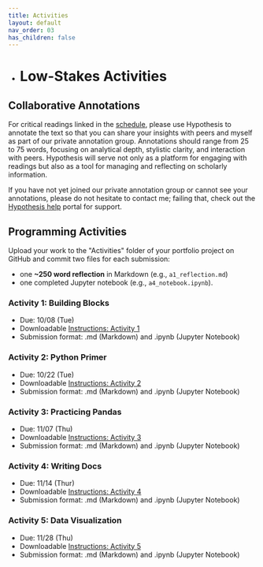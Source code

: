 ```yaml
---
title: Activities
layout: default
nav_order: 03
has_children: false
---
```

- # Low-Stakes Activities

## Collaborative Annotations

For critical readings linked in the [schedule](https://zmuhls.github.io/ccny-data-science/schedule/), please use Hypothesis to annotate the text so that you can share your insights with peers and myself as part of our private annotation group. Annotations should range from 25 to 75 words, focusing on analytical depth, stylistic clarity, and interaction with peers. Hypothesis will serve not only as a platform for engaging with readings but also as a tool for managing and reflecting on scholarly information.

If you have not yet joined our private annotation group or cannot see your annotations, please do not hesitate to contact me; failing that, check out the [Hypothesis help](https://web.hypothes.is/help/) portal for support.

## Programming Activities

Upload your work to the "Activities" folder of your portfolio project on GitHub and commit two files for each submission:

- one **~250 word reflection** in Markdown (e.g., `a1_reflection.md`)
- one completed Jupyter notebook (e.g., `a4_notebook.ipynb`).

### Activity 1: Building Blocks

- Due: 10/08 (Tue)
- Downloadable [Instructions: Activity 1](https://colab.research.google.com/github/zmuhls/ccny-data-science/blob/main/assets/activities/activity_1.ipynb)
- Submission format: .md (Markdown) and .ipynb (Jupyter Notebook)

### Activity 2: Python Primer

- Due: 10/22 (Tue)
- Downloadable [Instructions: Activity 2](https://colab.research.google.com/github/zmuhls/ccny-data-science/blob/main/assets/activities/activity_2.ipynb)
- Submission format: .md (Markdown) and .ipynb (Jupyter Notebook)

### Activity 3: Practicing Pandas

- Due: 11/07 (Thu)
- Downloadable [Instructions: Activity 3](https://colab.research.google.com/github/zmuhls/ccny-data-science/blob/main/assets/activities/activity_3.ipynb)
- Submission format: .md (Markdown) and .ipynb (Jupyter Notebook)

### Activity 4: Writing Docs

- Due: 11/14 (Thur)
- Downloadable [Instructions: Activity 4](https://github.com/zmuhls/ccny-data-science/blob/main/assets/activities/activity_4.md)
- Submission format: .md (Markdown) and .ipynb (Jupyter Notebook)

### Activity 5: Data Visualization

- Due: 11/28 (Thu)
- Downloadable [Instructions: Activity 5](https://github.com/zmuhls/ccny-data-science/blob/main/assets/activities/activity_5.pdf)
- Submission format: .md (Markdown) and .ipynb (Jupyter Notebook)
